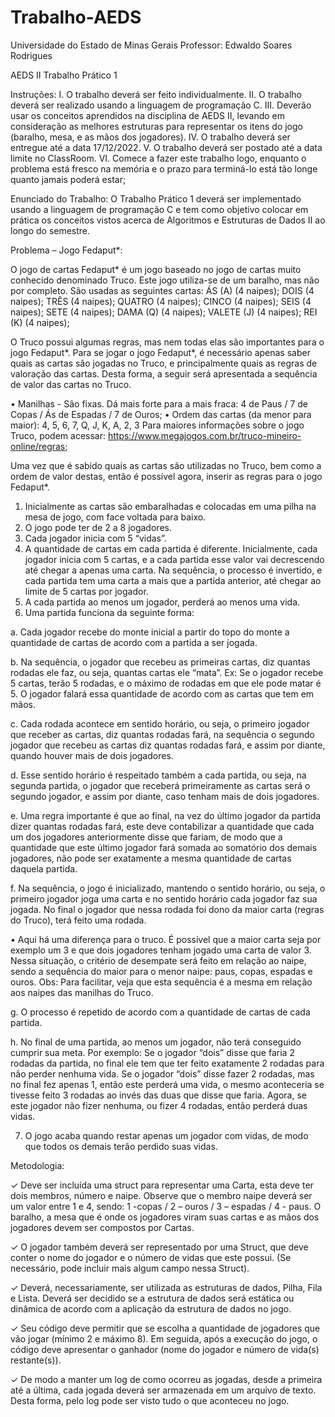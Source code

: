 # Trabalho-AEDS

Universidade do Estado de Minas Gerais
Professor: Edwaldo Soares Rodrigues

AEDS II
Trabalho Prático 1

Instruções:
I. O trabalho deverá ser feito individualmente.
II. O trabalho deverá ser realizado usando a linguagem de programação C.
III. Deverão usar os conceitos aprendidos na disciplina de AEDS II, levando
em consideração as melhores estruturas para representar os itens do jogo
(baralho, mesa, e as mãos dos jogadores).
IV. O trabalho deverá ser entregue até a data 17/12/2022.
V. O trabalho deverá ser postado até a data limite no ClassRoom.
VI. Comece a fazer este trabalho logo, enquanto o problema está fresco na
memória e o prazo para terminá-lo está tão longe quanto jamais poderá
estar;

Enunciado do Trabalho:
O Trabalho Prático 1 deverá ser implementado usando a linguagem de
programação C e tem como objetivo colocar em prática os conceitos vistos
acerca de Algoritmos e Estruturas de Dados II ao longo do semestre.

Problema – Jogo Fedaput*:

O jogo de cartas Fedaput* é um jogo baseado no jogo de cartas muito conhecido
denominado Truco. Este jogo utiliza-se de um baralho, mas não por completo.
São usadas as seguintes cartas:
ÁS (A) (4 naipes);
DOIS (4 naipes);
TRÊS (4 naipes);
QUATRO (4 naipes);
CINCO (4 naipes);
SEIS (4 naipes);
SETE (4 naipes);
DAMA (Q) (4 naipes);
VALETE (J) (4 naipes);
REI (K) (4 naipes);

O Truco possui algumas regras, mas nem todas elas são importantes para o jogo
Fedaput*. Para se jogar o jogo Fedaput*, é necessário apenas saber quais as
cartas são jogadas no Truco, e principalmente quais as regras de valoração das
cartas. Desta forma, a seguir será apresentada a sequência de valor das cartas
no Truco.

• Manilhas - São fixas. Dá mais forte para a mais fraca: 4 de Paus / 7 de
Copas / Ás de Espadas / 7 de Ouros;
• Ordem das cartas (da menor para maior): 4, 5, 6, 7, Q, J, K, A, 2, 3
Para maiores informações sobre o jogo Truco, podem acessar:
https://www.megajogos.com.br/truco-mineiro-online/regras;

Uma vez que é sabido quais as cartas são utilizadas no Truco, bem como a
ordem de valor destas, então é possível agora, inserir as regras para o jogo
Fedaput*.

1. Inicialmente as cartas são embaralhadas e colocadas em uma pilha na
mesa de jogo, com face voltada para baixo.
2. O jogo pode ter de 2 a 8 jogadores.
3. Cada jogador inicia com 5 “vidas”.
4. A quantidade de cartas em cada partida é diferente. Inicialmente, cada
jogador inicia com 5 cartas, e a cada partida esse valor vai decrescendo
até chegar a apenas uma carta. Na sequência, o processo é invertido, e
cada partida tem uma carta a mais que a partida anterior, até chegar ao
limite de 5 cartas por jogador.
5. A cada partida ao menos um jogador, perderá ao menos uma vida.
6. Uma partida funciona da seguinte forma:

  a. Cada jogador recebe do monte inicial a partir do topo do monte a
  quantidade de cartas de acordo com a partida a ser jogada.

  b. Na sequência, o jogador que recebeu as primeiras cartas, diz quantas
  rodadas ele faz, ou seja, quantas cartas ele “mata”. Ex: Se o jogador
  recebe 5 cartas, terão 5 rodadas, e o máximo de rodadas em que ele
  pode matar é 5. O jogador falará essa quantidade de acordo com as
  cartas que tem em mãos.

  c. Cada rodada acontece em sentido horário, ou seja, o primeiro jogador
  que receber as cartas, diz quantas rodadas fará, na sequência o
  segundo jogador que recebeu as cartas diz quantas rodadas fará, e
  assim por diante, quando houver mais de dois jogadores.

  d. Esse sentido horário é respeitado também a cada partida, ou seja, na
  segunda partida, o jogador que receberá primeiramente as cartas será
  o segundo jogador, e assim por diante, caso tenham mais de dois
  jogadores.

  e. Uma regra importante é que ao final, na vez do último jogador da
  partida dizer quantas rodadas fará, este deve contabilizar a quantidade
  que cada um dos jogadores anteriormente disse que fariam, de modo
  que a quantidade que este último jogador fará somada ao somatório
  dos demais jogadores, não pode ser exatamente a mesma quantidade
  de cartas daquela partida.

  f. Na sequência, o jogo é inicializado, mantendo o sentido horário, ou
  seja, o primeiro jogador joga uma carta e no sentido horário cada
  jogador faz sua jogada. No final o jogador que nessa rodada foi dono
  da maior carta (regras do Truco), terá feito uma rodada.

  • Aqui há uma diferença para o truco. É possível que a maior carta
  seja por exemplo um 3 e que dois jogadores tenham jogado uma
  carta de valor 3. Nessa situação, o critério de desempate será feito
  em relação ao naipe, sendo a sequência do maior para o menor
  naipe: paus, copas, espadas e ouros. Obs: Para facilitar, veja que
  esta sequência é a mesma em relação aos naipes das manilhas do
  Truco.

  g. O processo é repetido de acordo com a quantidade de cartas de cada
  partida.

  h. No final de uma partida, ao menos um jogador, não terá conseguido
  cumprir sua meta. Por exemplo: Se o jogador “dois” disse que faria 2
  rodadas da partida, no final ele tem que ter feito exatamente 2 rodadas
  para não perder nenhuma vida. Se o jogador “dois” disse fazer 2
  rodadas, mas no final fez apenas 1, então este perderá uma vida, o
  mesmo aconteceria se tivesse feito 3 rodadas ao invés das duas que
  disse que faria. Agora, se este jogador não fizer nenhuma, ou fizer 4
  rodadas, então perderá duas vidas.

7. O jogo acaba quando restar apenas um jogador com vidas, de modo que
todos os demais terão perdido suas vidas.

Metodologia:

✓ Deve ser incluída uma struct para representar uma Carta, esta deve ter
dois membros, número e naipe. Observe que o membro naipe deverá ser
um valor entre 1 e 4, sendo: 1 -copas / 2 – ouros / 3 – espadas / 4 - paus.
O baralho, a mesa que é onde os jogadores viram suas cartas e as mãos
dos jogadores devem ser compostos por Cartas.

✓ O jogador também deverá ser representado por uma Struct, que deve
conter o nome do jogador e o número de vidas que este possui. (Se
necessário, pode incluir mais algum campo nessa Struct).

✓ Deverá, necessariamente, ser utilizada as estruturas de dados, Pilha, Fila
e Lista. Deverá ser decidido se a estrutura de dados será estática ou
dinâmica de acordo com a aplicação da estrutura de dados no jogo.

✓ Seu código deve permitir que se escolha a quantidade de jogadores que
vão jogar (mínimo 2 e máximo 8). Em seguida, após a execução do jogo,
o código deve apresentar o ganhador (nome do jogador e número de
vida(s) restante(s)).

✓ De modo a manter um log de como ocorreu as jogadas, desde a primeira
até a última, cada jogada deverá ser armazenada em um arquivo de texto.
Desta forma, pelo log pode ser visto tudo o que aconteceu no jogo.
